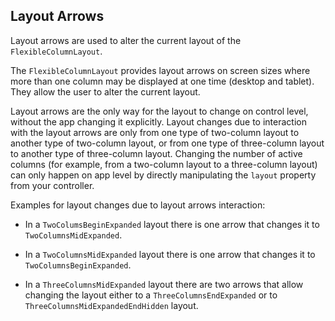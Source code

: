 <!-- loio24a9e0e2424245e4873c0f29f00144f4 -->

## Layout Arrows

Layout arrows are used to alter the current layout of the `FlexibleColumnLayout`.

The `FlexibleColumnLayout` provides layout arrows on screen sizes where more than one column may be displayed at one time \(desktop and tablet\). They allow the user to alter the current layout.

Layout arrows are the only way for the layout to change on control level, without the app changing it explicitly. Layout changes due to interaction with the layout arrows are only from one type of two-column layout to another type of two-column layout, or from one type of three-column layout to another type of three-column layout. Changing the number of active columns \(for example, from a two-column layout to a three-column layout\) can only happen on app level by directly manipulating the `layout` property from your controller.

Examples for layout changes due to layout arrows interaction:

-   In a `TwoColumsBeginExpanded` layout there is one arrow that changes it to `TwoColumnsMidExpanded`.

-   In a `TwoColumnsMidExpanded` layout there is one arrow that changes it to `TwoColumnsBeginExpanded`.

-   In a `ThreeColumnsMidExpanded` layout there are two arrows that allow changing the layout either to a `ThreeColumnsEndExpanded` or to `ThreeColumnsMidExpandedEndHidden` layout.


